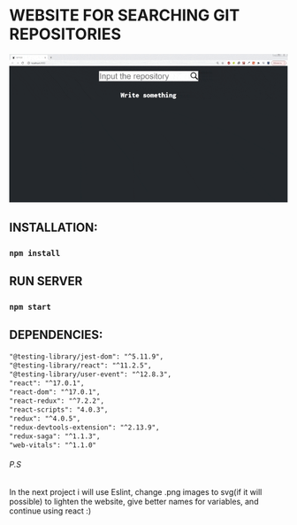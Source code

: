 # WEBSITE FOR SEARCHING GIT REPOSITORIES

![git_searcher](./git_searcher.gif)

## INSTALLATION:

### `npm install`


## RUN SERVER


### `npm start`

## DEPENDENCIES:

    "@testing-library/jest-dom": "^5.11.9",
    "@testing-library/react": "^11.2.5",
    "@testing-library/user-event": "^12.8.3",
    "react": "^17.0.1",
    "react-dom": "^17.0.1",
    "react-redux": "^7.2.2",
    "react-scripts": "4.0.3",
    "redux": "^4.0.5",
    "redux-devtools-extension": "^2.13.9",
    "redux-saga": "^1.1.3",
    "web-vitals": "^1.1.0"

###### P.S 
In the next project i will use Eslint, change .png images to svg(if it will possible) to lighten the website, give better names for variables, and continue using react :)


